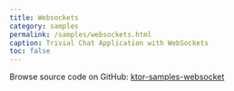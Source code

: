 ```yaml
---
title: Websockets
category: samples
permalink: /samples/websockets.html
caption: Trivial Chat Application with WebSockets
toc: false
---
```


Browse source code on GitHub: [ktor-samples-websocket](https://github.com/ktorio/ktor/tree/master/ktor-samples/ktor-samples-websocket)
